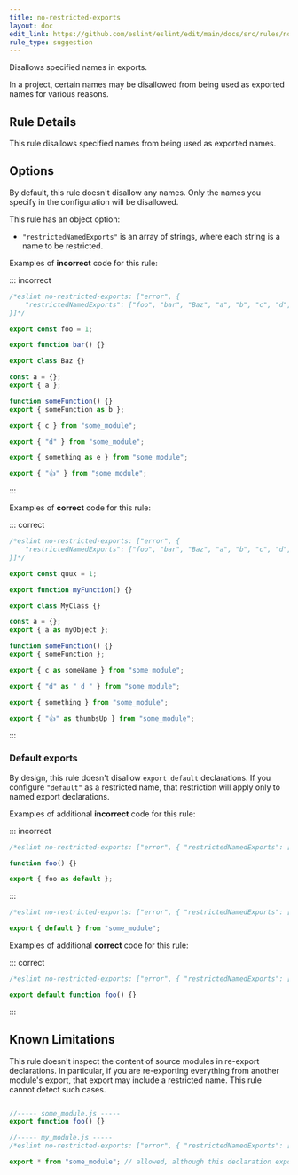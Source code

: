 ```yaml
---
title: no-restricted-exports
layout: doc
edit_link: https://github.com/eslint/eslint/edit/main/docs/src/rules/no-restricted-exports.md
rule_type: suggestion
---
```


Disallows specified names in exports.

In a project, certain names may be disallowed from being used as exported names for various reasons.

## Rule Details

This rule disallows specified names from being used as exported names.

## Options

By default, this rule doesn't disallow any names. Only the names you specify in the configuration will be disallowed.

This rule has an object option:

* `"restrictedNamedExports"` is an array of strings, where each string is a name to be restricted.

Examples of **incorrect** code for this rule:

::: incorrect

```js
/*eslint no-restricted-exports: ["error", {
    "restrictedNamedExports": ["foo", "bar", "Baz", "a", "b", "c", "d", "e", "👍"]
}]*/

export const foo = 1;

export function bar() {}

export class Baz {}

const a = {};
export { a };

function someFunction() {}
export { someFunction as b };

export { c } from "some_module";

export { "d" } from "some_module";

export { something as e } from "some_module";

export { "👍" } from "some_module";
```

:::

Examples of **correct** code for this rule:

::: correct

```js
/*eslint no-restricted-exports: ["error", {
    "restrictedNamedExports": ["foo", "bar", "Baz", "a", "b", "c", "d", "e", "👍"]
}]*/

export const quux = 1;

export function myFunction() {}

export class MyClass {}

const a = {};
export { a as myObject };

function someFunction() {}
export { someFunction };

export { c as someName } from "some_module";

export { "d" as " d " } from "some_module";

export { something } from "some_module";

export { "👍" as thumbsUp } from "some_module";
```

:::

### Default exports

By design, this rule doesn't disallow `export default` declarations. If you configure `"default"` as a restricted name, that restriction will apply only to named export declarations.

Examples of additional **incorrect** code for this rule:

::: incorrect

```js
/*eslint no-restricted-exports: ["error", { "restrictedNamedExports": ["default"] }]*/

function foo() {}

export { foo as default };
```

:::

```js
/*eslint no-restricted-exports: ["error", { "restrictedNamedExports": ["default"] }]*/

export { default } from "some_module";
```

Examples of additional **correct** code for this rule:

::: correct

```js
/*eslint no-restricted-exports: ["error", { "restrictedNamedExports": ["default", "foo"] }]*/

export default function foo() {}
```

:::

## Known Limitations

This rule doesn't inspect the content of source modules in re-export declarations. In particular, if you are re-exporting everything from another module's export, that export may include a restricted name. This rule cannot detect such cases.

```js

//----- some_module.js -----
export function foo() {}

//----- my_module.js -----
/*eslint no-restricted-exports: ["error", { "restrictedNamedExports": ["foo"] }]*/

export * from "some_module"; // allowed, although this declaration exports "foo" from my_module
```
